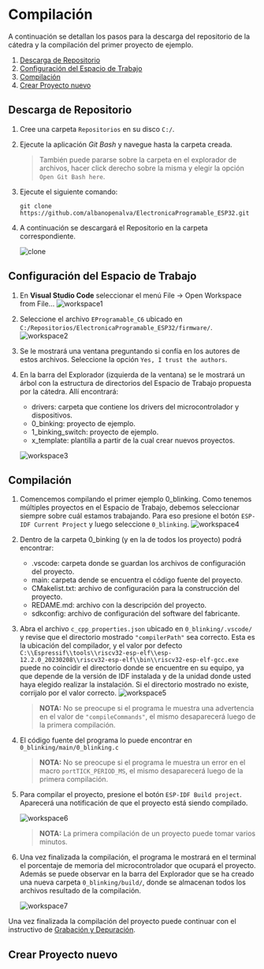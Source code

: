 # Compilación 

A continuación se detallan los pasos para la descarga del repositorio de la cátedra y la compilación del primer proyecto de ejemplo.

1. [Descarga de Repositorio](#Descarga-de-Repositorio)
2. [Configuración del Espacio de Trabajo](#Configuración-del-Espacio-de-Trabajo)
3. [Compilación](#Compilación)
4. [Crear Proyecto nuevo](#Crear-Proyecto-nuevo)

## Descarga de Repositorio

1. Cree una carpeta `Repositorios` en su disco `C:/`.

2. Ejecute la aplicación *Git Bash* y navegue hasta la carpeta creada.
    > También puede pararse sobre la carpeta en el explorador de archivos, hacer click derecho sobre la misma y elegir la opción `Open Git Bash here`.

3. Ejecute el siguiente comando: 
    ```
    git clone https://github.com/albanopenalva/ElectronicaProgramable_ESP32.git
    ```

4. A continuación se descargará el Repositorio en la carpeta correspondiente.

    ![clone](./imágenes/clone.png)

## Configuración del Espacio de Trabajo

1. En **Visual Studio Code** seleccionar el menú File -> Open Workspace from File...
    ![workspace1](./imágenes/workspace1.png)

2. Seleccione el archivo `EProgramable_C6` ubicado en `C:/Repositorios/ElectronicaProgramable_ESP32/firmware/`.
    ![workspace2](./imágenes/workspace2.png)

3. Se le mostrará una ventana preguntando si confía en los autores de estos archivos. Seleccione la opción `Yes, I trust the authors`.

4. En la barra del Explorador (izquierda de la ventana) se le mostrará un árbol con la estructura de directorios del Espacio de Trabajo propuesta por la cátedra. Allí encontrará:
    - drivers: carpeta que contiene los drivers del microcontrolador y dispositivos.
    - 0_binking: proyecto de ejemplo.
    - 1_binking_switch: proyecto de ejemplo.
    - x_template: plantilla a partir de la cual crear nuevos proyectos.
   
    ![workspace3](./imágenes/workspace3.png)

## Compilación

1. Comencemos compilando el primer ejemplo 0_blinking. 
Como tenemos múltiples proyectos en el Espacio de Trabajo, debemos seleccionar siempre sobre cuál estamos trabajando.
Para eso presione el botón `ESP-IDF Current Project` y luego seleccione `0_blinking`.
    ![workspace4](./imágenes/workspace4.png)

2. Dentro de la carpeta 0_binking (y en la de todos los proyecto) podrá encontrar:
    - .vscode: carpeta donde se guardan los archivos de configuración del proyecto.
    - main: carpeta dende se encuentra el código fuente del proyecto.
    - CMakelist.txt: archivo de configuración para la construcción del proyecto.
    - REDAME.md: archivo con la descripción del proyecto.
    - sdkconfig: archivo de configuración del software del fabricante.
   
3. Abra el archivo `c_cpp_properties.json` ubicado en `0_blinking/.vscode/` y revise que el directorio mostrado `"compilerPath"` sea correcto. 
Esta es la ubicación del compilador, y el valor por defecto `C:\\Espressif\\tools\\riscv32-esp-elf\\esp-12.2.0_20230208\\riscv32-esp-elf\\bin\\riscv32-esp-elf-gcc.exe` puede no coincidir el directorio donde se encuentre en su equipo, 
ya que depende de la versión de IDF instalada y de la unidad donde usted haya elegido realizar la instalación.
Si el directorio mostrado no existe, corrijalo por el valor correcto.
    ![workspace5](./imágenes/workspace5.png)

    > **NOTA:** No se preocupe si el programa le muestra una advertencia en el valor de `"compileCommands"`, el mismo desaparecerá luego de la primera compilación.

4. El código fuente del programa lo puede encontrar en `0_blinking/main/0_blinking.c`

    > **NOTA:** No se preocupe si el programa le muestra un error en el macro `portTICK_PERIOD_MS`, el mismo desaparecerá luego de la primera compilación.

5. Para compilar el proyecto, presione el botón `ESP-IDF Build project`. Aparecerá una notificación de que el proyecto está siendo compilado.

    ![workspace6](./imágenes/workspace6.png)
	> **NOTA:** La primera compilación de un proyecto puede tomar varios minutos.
	
6. Una vez finalizada la compilación, el programa le mostrará en el terminal el porcentaje de memoria del microcontrolador que ocupará el proyecto.
Además se puede observar en la barra del Explorador que se ha creado una nueva carpeta `0_blinking/build/`, donde se almacenan todos los archivos resultado de la compilación.
    
	![workspace7](./imágenes/workspace7.png)
	
Una vez finalizada la compilación del proyecto puede continuar con el instructivo de [Grabación y Depuración](./depuración.md).

## Crear Proyecto nuevo
